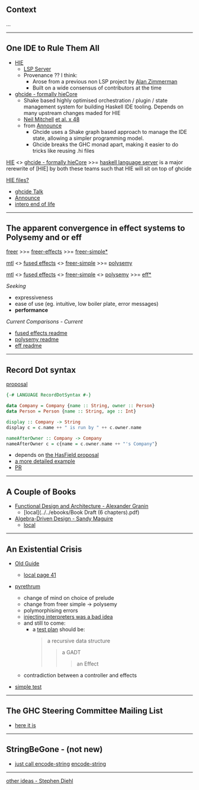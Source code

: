 ## Context
...

---

## One IDE to Rule Them All
* [HIE](https://github.com/haskell/haskell-ide-engine)
    * [LSP Server](https://microsoft.github.io/language-server-protocol/specification)
    * Provenance ?? I think:
      * Arose from a previous non LSP project by [Alan Zimmerman](https://github.com/alanz) 
      * Built on a wide consensus of contributors at the time
* [ghcide - formally hieCore](https://github.com/digital-asset/ghcide)
    * Shake based highly optimised orchestration / plugin / state management system for building Haskell IDE tooling. Depends on many upstream changes maded for HIE
    * [Neil Mitchell](https://github.com/ndmitchell) [et al. x 48](https://github.com/digital-asset/ghcide/graphs/contributors)
    * from [Announce](http://neilmitchell.blogspot.com/2020/01/one-haskell-ide-to-rule-them-all.html)
      * Ghcide uses a Shake graph based approach to manage the IDE state, allowing a simpler programming model.
      * Ghcide breaks the GHC monad apart, making it easier to do tricks like reusing .hi files

 [HIE](https://github.com/haskell/haskell-ide-engine) <> [ghcide - formally hieCore](https://github.com/digital-asset/ghcide) >>= [haskell language server](https://github.com/haskell/haskell-language-server) is a major rerewrite of [HIE] by both these teams such that HIE will sit on top of ghcide

 [HIE files?](https://www.haskell.org/ghc/blog/20190626-HIEFiles.html)
  
* [ghcide Talk](https://www.youtube.com/watch?v=cijsaeWNf2E&list=PLxxF72uPfQVRdAsvj7THoys-nVj-oc4Ss)
* [Announce](http://neilmitchell.blogspot.com/2020/01/one-haskell-ide-to-rule-them-all.html)
* [intero end of life](https://www.reddit.com/r/haskell/comments/dr91dv/the_intero_project_has_reached_its_end_of_life/)

---
## The apparent convergence in effect systems to Polysemy and or eff

[freer](https://gitlab.com/queertypes/freer) >>= [freer-effects](https://github.com/IxpertaSolutions/freer-effects) >>= [freer-simple*](https://github.com/lexi-lambda/freer-simple#readme)

[mtl](https://github.com/haskell/mtl) <> [fused effects](https://github.com/fused-effects/fused-effects) <> [freer-simple](https://github.com/lexi-lambda/freer-simple#readme) >>= [polysemy](https://github.com/polysemy-research/polysemy)

[mtl](https://github.com/haskell/mtl) <> [fused effects](https://github.com/fused-effects/fused-effects) <> [freer-simple](https://github.com/lexi-lambda/freer-simple#readme) <> [polysemy](https://github.com/polysemy-research/polysemy) >>= [eff*](https://github.com/hasura/eff)

*Seeking*
 * expressiveness
 * ease of use (eg. intuitive, low boiler plate, error messages)
 * **performance**

 *Current Comparisons - Current*
  * [fused effects readme](https://github.com/fused-effects/fused-effects#comparison-to-other-effect-libraries)
  * [polysemy readme](https://github.com/polysemy-research/polysemy#overview)
  * [eff readme](https://github.com/hasura/eff#eff--screaming-fast-extensible-effects-for-less--)

---
## Record Dot syntax

[proposal](https://github.com/shayne-fletcher-da/ghc-proposals/blob/record-dot-syntax/proposals/0000-record-dot-syntax.md#23-lexing-and-parsing)
```haskell
{-# LANGUAGE RecordDotSyntax #-}

data Company = Company {name :: String, owner :: Person}
data Person = Person {name :: String, age :: Int}

display :: Company -> String
display c = c.name ++ " is run by " ++ c.owner.name

nameAfterOwner :: Company -> Company
nameAfterOwner c = c{name = c.owner.name ++ "'s Company"}
```

* depends on [the HasField proposal](https://github.com/ghc-proposals/ghc-proposals/blob/master/proposals/0158-record-set-field.rst)
* [a more detailed example](https://github.com/shayne-fletcher-da/ghc-proposals/blob/record-dot-syntax/proposals/0000-record-dot-syntax.md#3-examples)
* [PR](https://github.com/ghc-proposals/ghc-proposals/pull/282)
---

## A Couple of Books

* [Functional Design and Architecture - Alexander Granin](https://graninas.com/functional-design-and-architecture-book/)
  * [local](../../ebooks/Book Draft (6 chapters).pdf)
* [Algebra-Driven Design - Sandy Maguire](https://leanpub.com/algebra-driven-design)
  * [local](../../ebooks/algebra-driven-design.pdf)
---
## An Existential Crisis

* [Old Guide](https://github.com/theGhostJW/zenith-test-complete/blob/master/Documentation/Zenith%20Automation%20Framework.pdf)
    * [local page 41](../../ebooks/ZenithAutomationFramework.pdf)
* [pyrethrum](https://github.com/theGhostJW/pyrethrum)
  * change of mind on choice of prelude
  * change from freer simple -> polysemy
  * polymorphising errors 
  * [injecting interpreters was a bad idea](https://github.com/theGhostJW/pyrethrum/blob/master/src/Runner.hs#L335)
  * and still to come:
    * a [test plan](/testDemoProject\DemoProject\TestCaseList.hs) should be:
      > a recursive data structure
      >> a GADT
      >>> an Effect
  * contradiction between a controller and effects
   
 * [simple test](testDemoProject\DemoProject\Test\Simple.hs)
---

## The GHC Steering Committee Mailing List
* [here it is](https://mail.haskell.org/pipermail/ghc-steering-committee/2020-April/date.html)

---
## StringBeGone - (not new)
* [just call encode-string](https://github.com/theGhostJW/pyrelude/blob/1d0a2a28eb5b69a4608b31a17fa46dec1513b8a2/src/Stringy.hs)
[encode-string](https://hackage.haskell.org/package/encode-string-0.1.0.0/docs/Data-String-Encode.html)

---

[other ideas - Stephen Diehl](http://www.stephendiehl.com/posts/decade.html)
